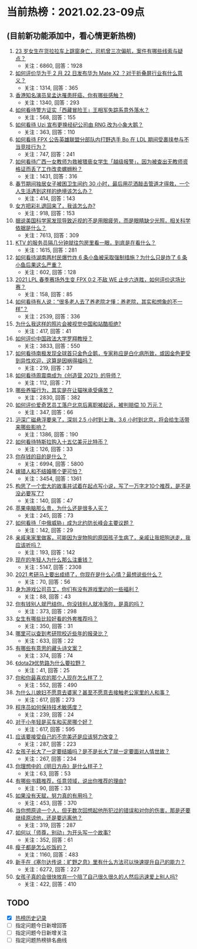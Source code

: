 # 当前热榜：2021.02.23-09点
## (目前新功能添加中，看心情更新热榜)
1. [23 岁女生在货拉拉车上跳窗身亡，司机曾三次偏航，案件有哪些线索与疑点？](https://www.zhihu.com/question/445659561)
    * 关注：6860, 回答：1928
2. [如何评价华为于 2 月 22 日发布华为 Mate X2 ？对于折叠屏行业有什么意义？](https://www.zhihu.com/question/445705013)
    * 关注：1314, 回答：365
3. [香港知名演员吴孟达罹患肝癌，你有哪些感触？](https://www.zhihu.com/question/445779642)
    * 关注：1340, 回答：293
4. [如何看待警方证实「西藏冒险王」王相军失踪系意外落水？](https://www.zhihu.com/question/445803672)
    * 关注：568, 回答：155
5. [如何看待 Uzi 宣布更换经纪公司由 RNG 改为小象大鹅？](https://www.zhihu.com/question/445810792)
    * 关注：363, 回答：110
6. [如何看待 FPX 公告英雄联盟分部队内打野选手 Bo 在 LDL 期间受裹挟参与不当竞技行为？](https://www.zhihu.com/question/445776998)
    * 关注：747, 回答：241
7. [如何看待广西一女教师为救被猥亵女学生「越级报警」，因为被查出无教师资格证而丢了工作改卖螺蛳粉？](https://www.zhihu.com/question/445722192)
    * 关注：1431, 回答：316
8. [春节期间独居女子被困卫生间约 30 小时，最后用花洒敲击管道才得救，一个人生活遇到这样的绝境该怎么办？](https://www.zhihu.com/question/445102164)
    * 关注：414, 回答：143
9. [女方把彩礼退回来了，我该怎么办?](https://www.zhihu.com/question/445696325)
    * 关注：918, 回答：153
10. [据说美国科学家发现导致近视的不是用眼疲劳，而是眼睛缺少光照，相关科学依据是什么？](https://www.zhihu.com/question/46868950)
    * 关注：7613, 回答：309
11. [KTV 的服务员隔几分钟就往包房里看一眼，到底是在看什么？](https://www.zhihu.com/question/22629932)
    * 关注：1615, 回答：281
12. [如何看待湖南两村民爆竹炸 6 条小鱼被采取强制措施？为什么只是炸了 6 条小鱼后果这么严重？](https://www.zhihu.com/question/445707116)
    * 关注：602, 回答：128
13. [2021 LPL 春季赛场外生变 FPX 0:2 不敌 WE 止步六连胜，如何评价这场比赛？](https://www.zhihu.com/question/445789407)
    * 关注：158, 回答：85
14. [如何看待有人说：“很多老人去了养老院才懂：养老院，其实和想象的不一样”？](https://www.zhihu.com/question/440467400)
    * 关注：2539, 回答：336
15. [为什么我这样的照片会被视觉中国和站酷拒绝?](https://www.zhihu.com/question/445519947)
    * 关注：417, 回答：41
16. [如何评价中国政法大学罗翔教授？](https://www.zhihu.com/question/378314247)
    * 关注：3833, 回答：550
17. [如何看待南极发现全球首只金色企鹅，专家称应是白化病所致，或因金色更受到异性欢迎，这算是因祸得福吗？](https://www.zhihu.com/question/445528123)
    * 关注：219, 回答：37
18. [如何看待周震南成为《创造营 2021》的导师？](https://www.zhihu.com/question/445480973)
    * 关注：112, 回答：71
19. [哪些养猫行为，其实是在让猫咪承受痛苦？](https://www.zhihu.com/question/420597938)
    * 关注：2830, 回答：382
20. [如何评价爱奇艺员工落户北京后离职被起诉，被判赔偿 10 万元？](https://www.zhihu.com/question/445728177)
    * 关注：347, 回答：66
21. [沪深广磁悬浮要来了，深圳 2.5 小时到上海，3.6 小时到北京，将会给生活带来哪些影响？](https://www.zhihu.com/question/445603037)
    * 关注：1386, 回答：190
22. [如何看待特斯拉购入十五亿美元比特币？](https://www.zhihu.com/question/443528514)
    * 关注：126, 回答：33
23. [你存钱的目的是什么？](https://www.zhihu.com/question/414949134)
    * 关注：6994, 回答：5800
24. [嫁错人和不结婚哪个更可怕？](https://www.zhihu.com/question/403832420)
    * 关注：3454, 回答：1361
25. [构思了一个宏大的故事并试着在起点写小说，写了一万字才10个推荐，是不是没必要写了?](https://www.zhihu.com/question/445430468)
    * 关注：140, 回答：47
26. [苹果电脑那么贵，为什么还是很多人买？](https://www.zhihu.com/question/445704402)
    * 关注：245, 回答：73
27. [如何看待「中俄威胁」成为北约防长峰会主要议题？](https://www.zhihu.com/question/445546873)
    * 关注：142, 回答：29
28. [亲戚来家里做客，可能因为宠物狗的原因孩子生病了，亲戚让我把狗送走，我应该听吗？](https://www.zhihu.com/question/445151079)
    * 关注：193, 回答：142
29. [现在的年轻人为什么那么注重钱？](https://www.zhihu.com/question/440570935)
    * 关注：5147, 回答：2308
30. [2021 考研马上要出成绩了，你现在是什么心情？最想说些什么？](https://www.zhihu.com/question/445380457)
    * 关注：70, 回答：56
31. [身为游戏公司员工，你们有没有游戏里边的一些福利？](https://www.zhihu.com/question/445374734)
    * 关注：88, 回答：43
32. [你有钱别人就巴结你，你没钱别人就冷落你，是真的吗？](https://www.zhihu.com/question/444693186)
    * 关注：373, 回答：298
33. [女生有哪些比较好看的外套推荐吗？](https://www.zhihu.com/question/305801029)
    * 关注：350, 回答：31
34. [哪里可以查到考研院校近些年的报录比？](https://www.zhihu.com/question/367173234)
    * 关注：633, 回答：22
35. [有哪些有意思的藏头诗文案？](https://www.zhihu.com/question/431225748)
    * 关注：374, 回答：74
36. [《dota2》优势路为什么要拉野？](https://www.zhihu.com/question/443596268)
    * 关注：41, 回答：25
37. [你和你最喜欢的那个人现在怎么样了？](https://www.zhihu.com/question/442597076)
    * 关注：552, 回答：490
38. [为什么儿媳妇不愿意去婆家？甚至不愿意去接触老公家里的人和事？](https://www.zhihu.com/question/318332157)
    * 关注：617, 回答：273
39. [程序员如何保持技术敏感度？](https://www.zhihu.com/question/442222927)
    * 关注：239, 回答：24
40. [对于小年轻是买车和买房哪个好？](https://www.zhihu.com/question/299527591)
    * 关注：617, 回答：595
41. [应该要接受自己的不完美还是应该努力改变？](https://www.zhihu.com/question/278953449)
    * 关注：287, 回答：223
42. [女孩子长大了一定要结婚吗？是不是长大了就一定要面对人情世故？](https://www.zhihu.com/question/444770344)
    * 关注：267, 回答：234
43. [你理想中的《明日方舟》是什么样子？](https://www.zhihu.com/question/444317113)
    * 关注：63, 回答：53
44. [有哪些书籍推荐，任意领域，说出你推荐的理由?](https://www.zhihu.com/question/439134177)
    * 关注：90, 回答：33
45. [如果没有天赋，努力真的有用吗？](https://www.zhihu.com/question/442658213)
    * 关注：453, 回答：370
46. [当你想原谅一个人，但无数次回想起他所犯过的错误和对你的伤害，那是还要继续原谅他，还是要远离他？](https://www.zhihu.com/question/444615850)
    * 关注：319, 回答：287
47. [如何以「师尊，别动」为开头写一个故事?](https://www.zhihu.com/question/438254952)
    * 关注：352, 回答：61
48. [瘦子都是怎么吃饭的？](https://www.zhihu.com/question/393865192)
    * 关注：1160, 回答：483
49. [新手在《塞尔达传说：旷野之息》里有什么方法可以快速提升自己的能力？](https://www.zhihu.com/question/267879662)
    * 关注：6272, 回答：227
50. [女孩子真的会很快放弃一个陪了自己很久很久的人然后迅速爱上别人吗?](https://www.zhihu.com/question/439667204)
    * 关注：422, 回答：410
## TODO
* [x] [热榜历史记录](hot_history/AllHot.md)
* [ ] 指定问题今日新增回答
* [ ] 指定问题今日新增关注
* [ ] 指定问题热榜排名曲线
